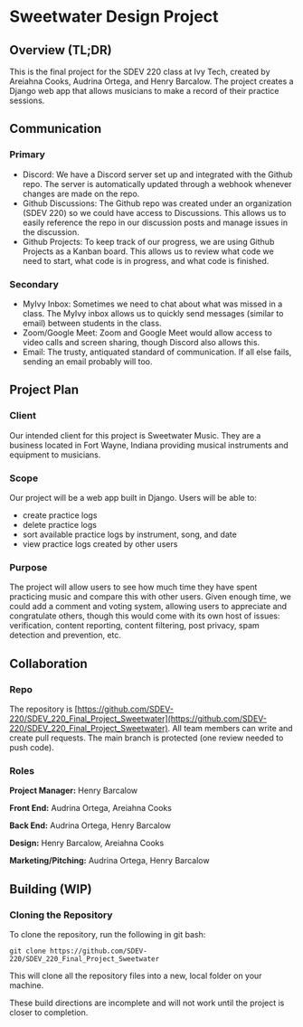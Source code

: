 # Sweetwater Design Project
## Overview (TL;DR)
This is the final project for the SDEV 220 class at Ivy Tech, created by Areiahna Cooks, Audrina Ortega, and Henry Barcalow.
The project creates a Django web app that allows musicians to make a record of their practice sessions.

## Communication
### Primary
- Discord: We have a Discord server set up and integrated with the Github repo. The server is automatically
  updated through a webhook whenever changes are made on the repo.
- Github Discussions: The Github repo was created under an organization (SDEV 220) so we could have access to
  Discussions. This allows us to easily reference the repo in our discussion posts and manage issues in the discussion.
- Github Projects: To keep track of our progress, we are using Github Projects as a Kanban board. This allows us
  to review what code we need to start, what code is in progress, and what code is finished.

### Secondary
- MyIvy Inbox: Sometimes we need to chat about what was missed in a class. The MyIvy inbox allows us to quickly
  send messages (similar to email) between students in the class.
- Zoom/Google Meet: Zoom and Google Meet would allow access to video calls and screen sharing, though Discord
  also allows this.
- Email: The trusty, antiquated standard of communication. If all else fails, sending an email probably will too.

## Project Plan
### Client
Our intended client for this project is Sweetwater Music. They are a business located in Fort Wayne, Indiana
providing musical instruments and equipment to musicians.

### Scope
Our project will be a web app built in Django. Users will be able to:
- create practice logs
- delete practice logs
- sort available practice logs by instrument, song, and date
- view practice logs created by other users

### Purpose
The project will allow users to see how much time they have spent practicing music and compare this with other users.
Given enough time, we could add a comment and voting system, allowing users to appreciate and congratulate others,
though this would come with its own host of issues: verification, content reporting, content filtering, post privacy,
spam detection and prevention, etc.

## Collaboration
### Repo
The repository is [https://github.com/SDEV-220/SDEV_220_Final_Project_Sweetwater](https://github.com/SDEV-220/SDEV_220_Final_Project_Sweetwater).
All team members can write and create pull requests. The main branch is protected (one review needed to push code).

### Roles
**Project Manager:** Henry Barcalow

**Front End:** Audrina Ortega, Areiahna Cooks

**Back End:** Audrina Ortega, Henry Barcalow

**Design:** Henry Barcalow, Areiahna Cooks

**Marketing/Pitching:** Audrina Ortega, Henry Barcalow

## Building (WIP)
### Cloning the Repository
To clone the repository, run the following in git bash:

`git clone https://github.com/SDEV-220/SDEV_220_Final_Project_Sweetwater`

This will clone all the repository files into a new, local folder on your machine.

These build directions are incomplete and will not work until the project is closer to completion.

